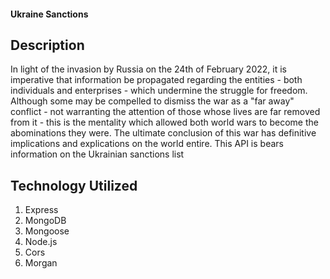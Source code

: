 #### Ukraine Sanctions

## Description
In light of the invasion by Russia on the 24th of February 2022, it is imperative that information be propagated regarding the entities - both individuals and enterprises - which undermine the struggle for freedom. Although some may be compelled to dismiss the war as a "far away" conflict - not warranting the attention of those whose lives are far removed from it - this is the mentality which allowed both world wars to become the abominations they were. The ultimate conclusion of this war has definitive implications and explications on the world entire. This API is bears information on the Ukrainian sanctions list

## Technology Utilized
1. Express
2. MongoDB
3. Mongoose
4. Node.js
5. Cors
6. Morgan